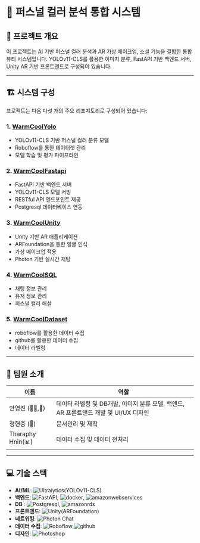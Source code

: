 # 🎨 퍼스널 컬러 분석 통합 시스템

## 📌 프로젝트 개요

이 프로젝트는 AI 기반 퍼스널 컬러 분석과 AR 가상 메이크업, 소셜 기능을 결합한 통합 뷰티 시스템입니다. YOLOv11-CLS를 활용한 이미지 분류, FastAPI 기반 백엔드 서버, Unity AR 기반 프론트엔드로 구성되어 있습니다.

---

## 🏗 시스템 구성

프로젝트는 다음 다섯 개의 주요 리포지토리로 구성되어 있습니다:

### 1. [WarmCoolYolo](https://github.com/anyoungjin20040106/WarmCoolYolo)

- YOLOv11-CLS 기반 퍼스널 컬러 분류 모델
- Roboflow를 통한 데이터셋 관리
- 모델 학습 및 평가 파이프라인

### 2. [WarmCoolFastapi](https://github.com/anyoungjin20040106/WarmCoolFastapi)

- FastAPI 기반 백엔드 서버
- YOLOv11-CLS 모델 서빙
- RESTful API 엔드포인트 제공
- Postgresql 데이터베이스 연동

### 3. [WarmCoolUnity](https://github.com/anyoungjin20040106/WarmCoolUnity)

- Unity 기반 AR 애플리케이션
- ARFoundation을 통한 얼굴 인식
- 가상 메이크업 적용
- Photon 기반 실시간 채팅

### 4. [WarmCoolSQL](https://github.com/anyoungjin20040106/WarmCoolSQL)

- 채팅 정보 관리
- 유저 정보 관리
- 퍼스널 컬러 해설

### 5. [WarmCoolDataset](https://github.com/anyoungjin20040106/WarmCoolDataset)

- roboflow를 활용한 데이터 수집
- github를 활용한 데이터 수집
- 데이터 라벨링

---

## 👥  팀원 소개


| 이름   | 역할  |
| -------- | ------------ |
| 안영진 (👨‍💻,🎨) |     데이터 라벨링 및 DB개발, 이미지 분류 모델, 백앤드, AR 프론트앤드 개발 및 UI/UX 디자인     |
| 정현중 (📜)  | 문서관리 및 제작 |
| Tharaphy Hnin(📊) | 데이터 수집 및 데이터 전처리 |

---


## 💻 기술 스택

- **AI/ML**: ![Ultralytics(YOLOv11-CLS)](https://img.shields.io/badge/YOLOv11--CLS-111F68?style=flat&logo=Ultralytics&logoColor=white)
- **백엔드**: ![FastAPI](https://img.shields.io/badge/-FastAPI-009688?style=flat&logo=fastapi&logoColor=white), ![docker](https://img.shields.io/badge/-docker-2496ED?style=flat&logo=docker&logoColor=white), ![amazonwebservices](https://img.shields.io/badge/-AWS%20AppRunner-232F3E?style=flat&logo=amazonwebservices&logoColor=white)
- **DB** : ![Postgresql](https://img.shields.io/badge/-postgresql-4169E1?style=flat&logo=postgresql&logoColor=white), ![amazonrds](https://img.shields.io/badge/-amazonrds-527FFF?style=flat&logo=amazonrds&logoColor=white)
- **프론트엔드**: ![Unity(ARFoundation)](https://img.shields.io/badge/-ARFoundation-000000?style=flat&logo=unity&logoColor=white)
- **네트워킹**: ![Photon Chat](https://img.shields.io/badge/-Photon%20Chat-004480?style=flat&logo=photon&logoColor=white)
- **데이터 수집**: ![Roboflow](https://img.shields.io/badge/-roboflow-6706CE?style=flat&logo=roboflow&logoColor=white),![github](https://img.shields.io/badge/-github-000000?style=flat&logo=github&logoColor=white)
- **디자인**: ![Photoshop](https://img.shields.io/badge/-Photoshop-31A8FF?style=flat&logo=adobe-photoshop&logoColor=white)